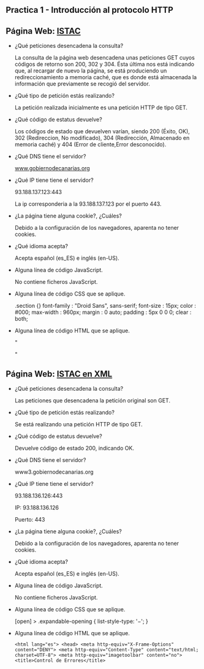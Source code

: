 ## Practica 1 - Introducción al protocolo HTTP


## Página Web: [ISTAC](http://www.gobiernodecanarias.org/istac/api/)

* ¿Qué peticiones desencadena la consulta?

    La consulta de la página web desencadena unas peticiones GET cuyos códigos de retorno
    son 200, 302 y 304. Ésta última nos está indicando que, al recargar de nuevo la página, se
    está produciendo un redireccionamiento a memoria caché, que es donde está almacenada
    la información que previamente se recogió del servidor.

* ¿Qué tipo de petición estás realizando?

    La petición realizada inicialmente es una petición HTTP de tipo GET.

* ¿Qué código de estatus devuelve?

    Los códigos de estado que devuelven varían, siendo 200 (Éxito, OK), 302 (Redireccion, No modificado), 304 (Redirección, Almacenado en memoria caché) y 404 (Error de cliente,Error desconocido).

* ¿Qué DNS tiene el servidor?

    www.gobiernodecanarias.org

* ¿Qué IP tiene tiene el servidor?

    93.188.137.123:443

    La ip corresponderia a la 93.188.137.123 por el puerto 443.

* ¿La página tiene alguna cookie?, ¿Cuáles?

    Debido a la configuración de los navegadores, aparenta no tener cookies.

* ¿Qué idioma acepta?

    Acepta español (es_ES) e inglés (en-US).

* Alguna línea de código JavaScript.

    No contiene ficheros JavaScript.

* Alguna línea de código CSS que se aplique.

    .section​ {}
    font-family​ : "Droid Sans", sans-serif;
    font-size​ : 15px;
    color​ : #000;
    max-width​ : 960px;
    margin​ : 0 auto;
    padding​ : 5px 0 0 0;
    clear​ : both;

* Alguna línea de código HTML que se aplique.

    "<div class="izq"> <img src="/istac/resources/imagenes/logo_istac.jpg" alt=""></div>"


## Página Web: [ISTAC en XML](https://www3.gobiernodecanarias.org/istac/api/operations/v1.0/operations?limit=5)

* ¿Qué peticiones desencadena la consulta?

    Las peticiones que desencadena la petición original son GET.

* ¿Qué tipo de petición estás realizando?

    Se está realizando una petición HTTP de tipo GET.

* ¿Qué código de estatus devuelve?

    Devuelve código de estado 200, indicando OK.

* ¿Qué DNS tiene el servidor?

    www3.gobiernodecanarias.org

* ¿Qué IP tiene tiene el servidor?

    93.188.136.126:443

    IP: 93.188.136.126

    Puerto: 443

* ¿La página tiene alguna cookie?, ¿Cuáles?

    Debido a la configuración de los navegadores, aparenta no tener cookies.

* ¿Qué idioma acepta?

    Acepta español (es_ES) e inglés (en-US).

* Alguna línea de código JavaScript.

    No contiene ficheros JavaScript.

* Alguna línea de código CSS que se aplique.

    [open] > .expandable-opening {
    list-style-type: '−';
    }

* Alguna línea de código HTML que se aplique.

    `<html lang="es">
        <head>
            <meta http-equiv="X-Frame-Options" content="DENY">
            <meta http-equiv="Content-Type" content="text/html; charset=UTF-8">
            <meta http-equiv="imagetoolbar" content="no">
            <title>Control de Errores</title>`










